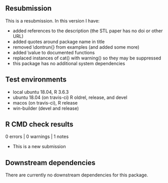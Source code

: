 ## Resubmission
This is a resubmission. In this version I have:
* added references to the description (the STL paper has no doi or other URL)
* added quotes around package name in title
* removed \dontrun{} from examples (and added some more)
* added \value to documented functions
* replaced instances of cat() with warning() so they may be suppressed
* this package has no additional system dependencies

## Test environments
* local ubuntu 18.04, R 3.6.3
* ubuntu 18.04 (on travis-ci) R oldrel, release, and devel
* macos (on travis-ci), R release
* win-builder (devel and release)

## R CMD check results

0 errors | 0 warnings | 1 notes

* This is a new submission

## Downstream dependencies

There are currently no downstream dependencies for this package.

